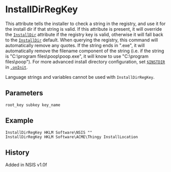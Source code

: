 # InstallDirRegKey

This attribute tells the installer to check a string in the registry, and use it for the install dir if that string is valid. If this attribute is present, it will override the [`InstallDir`][1] attribute if the registry key is valid, otherwise it will fall back to the [`InstallDir`][1] default. When querying the registry, this command will automatically remove any quotes. If the string ends in ".exe", it will automatically remove the filename component of the string (i.e. if the string is "C:\program files\poop\poop.exe", it will know to use "C:\program files\poop"). For more advanced install directory configuration, set [`$INSTDIR`][2] in [`.onInit`][3].

Language strings and variables cannot be used with `InstallDirRegKey`.

## Parameters

    root_key subkey key_name

## Example

	InstallDirRegKey HKLM Software\NSIS ""
	InstallDirRegKey HKLM Software\ACME\Thingy InstallLocation

## History

Added in NSIS v1.0f

[1]: InstallDir.md
[2]: ../Variables/INSTDIR.md
[3]: ../Callbacks/onInit.md